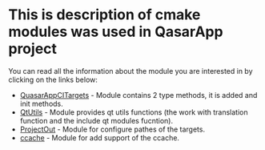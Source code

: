 # This is description of cmake modules was used in QasarApp project  

You can read all the information about the module you are interested in by clicking on the links below: 

- [QuasarAppCITargets](Docs/QuasarAppCITargets.md) - Module contains 2 type methods, it is added  and init methods.
- [QtUtils](Docs/tr.md) - Module provides qt utils functions (the work with translation function and the include qt modules fucntion).
- [ProjectOut](Docs/ProjectOut.md) - Module for configure pathes of the targets.
- [ccache](Docs/ccache.md) - Module for add support of the ccache.


